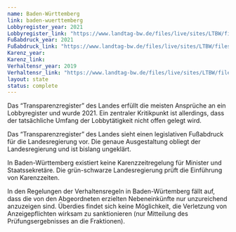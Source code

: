 ```yaml
---
name: Baden-Württemberg
link: baden-wuerttemberg
Lobbyregister_year: 2021
Lobbyregister_link: "https://www.landtag-bw.de/files/live/sites/LTBW/files/dokumente/WP16/Drucksachen/9000/16_9883_D.pdf"
Fußabdruck_year: 2021
Fußabdruck_link: "https://www.landtag-bw.de/files/live/sites/LTBW/files/dokumente/WP16/Drucksachen/9000/16_9883_D.pdf"
Karenz_year: 
Karenz_link: 
Verhaltensr_year: 2019
Verhaltensr_link: "https://www.landtag-bw.de/files/live/sites/LTBW/files/dokumente/rechtliche_grundlagen/Gesch%C3%A4ftsordnung%2016.%20LT.pdf"
layout: state
status: complete
---
```


Das “Transparenzregister” des Landes erfüllt die meisten Ansprüche an ein Lobbyregister und wurde 2021. Ein zentraler Kritikpunkt ist allerdings, dass der tatsächliche Umfang der Lobbytätigkeit nicht offen gelegt wird.

Das “Transparenzregister” des Landes sieht einen legislativen Fußabdruck für die Landesregierung vor. Die genaue Ausgestaltung obliegt der Landesregierung und ist bislang ungeklärt. 

In Baden-Württemberg existiert keine Karenzzeitregelung für Minister und Staatssekretäre. Die grün-schwarze Landesregierung prüft die Einführung von Karenzzeiten.

In den Regelungen der Verhaltensregeln in Baden-Würtemberg fällt auf, dass die von den Abgeordneten erzielten Nebeneinkünfte nur unzureichend anzuzeigen sind. Überdies findet sich keine Möglichkeit, die Verletzung von Anzeigepflichten wirksam zu sanktionieren (nur Mitteilung des Prüfungsergebnisses an die Fraktionen).

